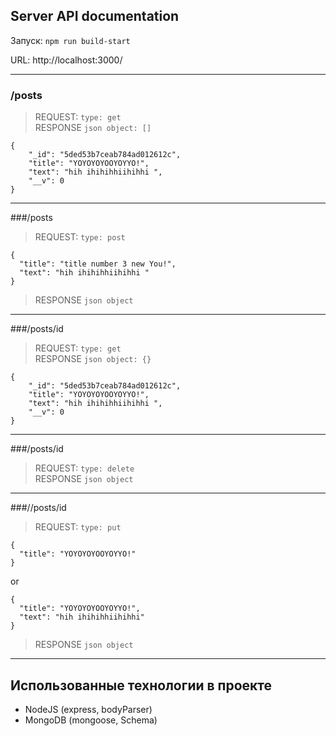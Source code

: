 ## Server API documentation

Запуск: `npm run build-start`

URL: http://localhost:3000/

***

### /posts
>REQUEST: `type: get` <br />
>RESPONSE `json object: []`

    {
        "_id": "5ded53b7ceab784ad012612c",
        "title": "YOYOYOYOOYOYYO!",
        "text": "hih ihihihhiihihhi ",
        "__v": 0
    }

***

###/posts
>REQUEST: `type: post` <br />

    {
      "title": "title number 3 new You!",
      "text": "hih ihihihhiihihhi "
    }

>RESPONSE `json object`

***

###/posts/id
>REQUEST: `type: get` <br />
>RESPONSE `json object: {}`

    {
        "_id": "5ded53b7ceab784ad012612c",
        "title": "YOYOYOYOOYOYYO!",
        "text": "hih ihihihhiihihhi ",
        "__v": 0
    }
    
***
    
###/posts/id
>REQUEST: `type: delete` <br />
RESPONSE `json object`

***

###//posts/id
>REQUEST: `type: put` <br />

    {
      "title": "YOYOYOYOOYOYYO!"
    } 
       
or

    {
      "title": "YOYOYOYOOYOYYO!",
      "text": "hih ihihihhiihihhi"
    }
 
>RESPONSE `json object`

***

## Использованные технологии в проекте

* NodeJS (express, bodyParser)
* MongoDB (mongoose, Schema)
